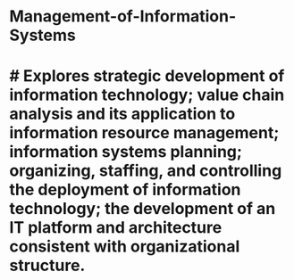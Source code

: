 # Management-of-Information-Systems
# # Explores strategic development of information technology; value chain analysis and its application to information resource management; information systems planning; organizing, staffing, and controlling the deployment of information technology; the development of an IT platform and architecture consistent with organizational structure.
